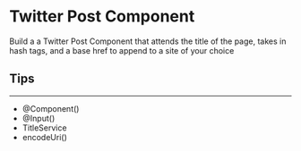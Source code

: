 # Twitter Post Component

Build a a Twitter Post Component that attends the title of the page, takes in hash tags, and a base href to append to a site of your choice

## Tips

---

- @Component()
- @Input()
- TitleService
- encodeUri()
